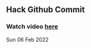 
 ## Hack Github Commit 
 ### Watch video <a href="https://www.youtube.com">here</a> 
 Sun 06 Feb 2022 
